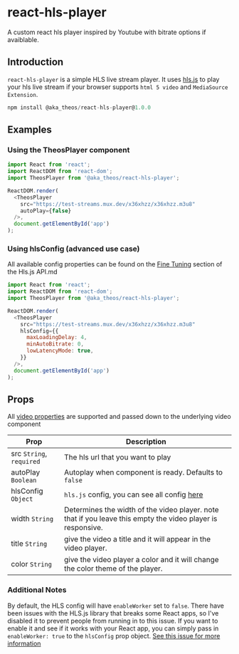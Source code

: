 # react-hls-player
A custom react hls player inspired by Youtube with bitrate options if avaiblable.

## Introduction

`react-hls-player` is a simple HLS live stream player.
It uses [hls.js](https://github.com/video-dev/hls.js) to play your hls live stream if your browser supports `html 5 video` and `MediaSource Extension`.

```javascript
npm install @aka_theos/react-hls-player@1.0.0
```


## Examples

### Using the TheosPlayer component

```javascript
import React from 'react';
import ReactDOM from 'react-dom';
import TheosPlayer from '@aka_theos/react-hls-player';

ReactDOM.render(
  <TheosPlayer
    src="https://test-streams.mux.dev/x36xhzz/x36xhzz.m3u8"
    autoPlay={false}
  />,
  document.getElementById('app')
);
```

### Using hlsConfig (advanced use case)

All available config properties can be found on the [Fine Tuning](https://github.com/video-dev/hls.js/blob/master/docs/API.md#fine-tuning) section of the Hls.js API.md

```javascript
import React from 'react';
import ReactDOM from 'react-dom';
import TheosPlayer from '@aka_theos/react-hls-player';

ReactDOM.render(
  <TheosPlayer
    src="https://test-streams.mux.dev/x36xhzz/x36xhzz.m3u8"
    hlsConfig={{
      maxLoadingDelay: 4,
      minAutoBitrate: 0,
      lowLatencyMode: true,
    }}
  />,
  document.getElementById('app')
);
```

## Props

All [video properties](https://www.w3schools.com/tags/att_video_poster.asp) are supported and passed down to the underlying video component

| Prop                     | Description                                                                                                             |
| ------------------------ | ----------------------------------------------------------------------------------------------------------------------- |
| src `String`, `required` | The hls url that you want to play                                                                                       |
| autoPlay `Boolean`       | Autoplay when component is ready. Defaults to `false`                                                                   |
| hlsConfig `Object`       | `hls.js` config, you can see all config [here](https://github.com/video-dev/hls.js/blob/master/docs/API.md#fine-tuning) |
| width `String`           | Determines the width of the video player. note that if you leave this empty the video player is responsive.             |
| title `String`           | give the video a title and it will appear in the video player.                                                          |
| color `String`           | give the video player a color and it will change the color theme of the player.                                         |

### Additional Notes

By default, the HLS config will have `enableWorker` set to `false`. There have been issues with the HLS.js library that breaks some React apps, so I've disabled it to prevent people from running in to this issue. If you want to enable it and see if it works with your React app, you can simply pass in `enableWorker: true` to the `hlsConfig` prop object. [See this issue for more information](https://github.com/video-dev/hls.js/issues/2064)
